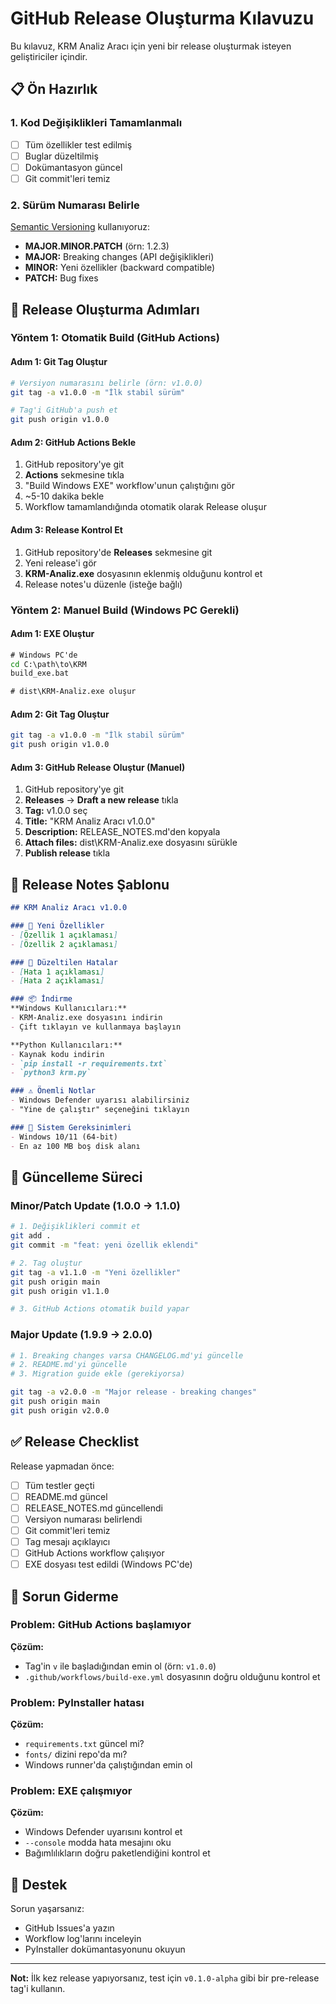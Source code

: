 # GitHub Release Oluşturma Kılavuzu

Bu kılavuz, KRM Analiz Aracı için yeni bir release oluşturmak isteyen geliştiriciler içindir.

## 📋 Ön Hazırlık

### 1. Kod Değişiklikleri Tamamlanmalı
- [ ] Tüm özellikler test edilmiş
- [ ] Buglar düzeltilmiş
- [ ] Dokümantasyon güncel
- [ ] Git commit'leri temiz

### 2. Sürüm Numarası Belirle
[Semantic Versioning](https://semver.org/) kullanıyoruz:
- **MAJOR.MINOR.PATCH** (örn: 1.2.3)
- **MAJOR:** Breaking changes (API değişiklikleri)
- **MINOR:** Yeni özellikler (backward compatible)
- **PATCH:** Bug fixes

## 🚀 Release Oluşturma Adımları

### Yöntem 1: Otomatik Build (GitHub Actions)

#### Adım 1: Git Tag Oluştur
```bash
# Versiyon numarasını belirle (örn: v1.0.0)
git tag -a v1.0.0 -m "İlk stabil sürüm"

# Tag'i GitHub'a push et
git push origin v1.0.0
```

#### Adım 2: GitHub Actions Bekle
1. GitHub repository'ye git
2. **Actions** sekmesine tıkla
3. "Build Windows EXE" workflow'unun çalıştığını gör
4. ~5-10 dakika bekle
5. Workflow tamamlandığında otomatik olarak Release oluşur

#### Adım 3: Release Kontrol Et
1. GitHub repository'de **Releases** sekmesine git
2. Yeni release'i gör
3. **KRM-Analiz.exe** dosyasının eklenmiş olduğunu kontrol et
4. Release notes'u düzenle (isteğe bağlı)

### Yöntem 2: Manuel Build (Windows PC Gerekli)

#### Adım 1: EXE Oluştur
```cmd
# Windows PC'de
cd C:\path\to\KRM
build_exe.bat

# dist\KRM-Analiz.exe oluşur
```

#### Adım 2: Git Tag Oluştur
```bash
git tag -a v1.0.0 -m "İlk stabil sürüm"
git push origin v1.0.0
```

#### Adım 3: GitHub Release Oluştur (Manuel)
1. GitHub repository'ye git
2. **Releases** → **Draft a new release** tıkla
3. **Tag:** v1.0.0 seç
4. **Title:** "KRM Analiz Aracı v1.0.0"
5. **Description:** RELEASE_NOTES.md'den kopyala
6. **Attach files:** dist\KRM-Analiz.exe dosyasını sürükle
7. **Publish release** tıkla

## 📝 Release Notes Şablonu

```markdown
## KRM Analiz Aracı v1.0.0

### 🎉 Yeni Özellikler
- [Özellik 1 açıklaması]
- [Özellik 2 açıklaması]

### 🐛 Düzeltilen Hatalar
- [Hata 1 açıklaması]
- [Hata 2 açıklaması]

### 📦 İndirme
**Windows Kullanıcıları:**
- KRM-Analiz.exe dosyasını indirin
- Çift tıklayın ve kullanmaya başlayın

**Python Kullanıcıları:**
- Kaynak kodu indirin
- `pip install -r requirements.txt`
- `python3 krm.py`

### ⚠️ Önemli Notlar
- Windows Defender uyarısı alabilirsiniz
- "Yine de çalıştır" seçeneğini tıklayın

### 🔧 Sistem Gereksinimleri
- Windows 10/11 (64-bit)
- En az 100 MB boş disk alanı
```

## 🔄 Güncelleme Süreci

### Minor/Patch Update (1.0.0 → 1.1.0)
```bash
# 1. Değişiklikleri commit et
git add .
git commit -m "feat: yeni özellik eklendi"

# 2. Tag oluştur
git tag -a v1.1.0 -m "Yeni özellikler"
git push origin main
git push origin v1.1.0

# 3. GitHub Actions otomatik build yapar
```

### Major Update (1.9.9 → 2.0.0)
```bash
# 1. Breaking changes varsa CHANGELOG.md'yi güncelle
# 2. README.md'yi güncelle
# 3. Migration guide ekle (gerekiyorsa)

git tag -a v2.0.0 -m "Major release - breaking changes"
git push origin main
git push origin v2.0.0
```

## ✅ Release Checklist

Release yapmadan önce:

- [ ] Tüm testler geçti
- [ ] README.md güncel
- [ ] RELEASE_NOTES.md güncellendi
- [ ] Versiyon numarası belirlendi
- [ ] Git commit'leri temiz
- [ ] Tag mesajı açıklayıcı
- [ ] GitHub Actions workflow çalışıyor
- [ ] EXE dosyası test edildi (Windows PC'de)

## 🐛 Sorun Giderme

### Problem: GitHub Actions başlamıyor
**Çözüm:**
- Tag'in `v` ile başladığından emin ol (örn: `v1.0.0`)
- `.github/workflows/build-exe.yml` dosyasının doğru olduğunu kontrol et

### Problem: PyInstaller hatası
**Çözüm:**
- `requirements.txt` güncel mi?
- `fonts/` dizini repo'da mı?
- Windows runner'da çalıştığından emin ol

### Problem: EXE çalışmıyor
**Çözüm:**
- Windows Defender uyarısını kontrol et
- `--console` modda hata mesajını oku
- Bağımlılıkların doğru paketlendiğini kontrol et

## 📧 Destek

Sorun yaşarsanız:
- GitHub Issues'a yazın
- Workflow log'larını inceleyin
- PyInstaller dokümantasyonunu okuyun

---

**Not:** İlk kez release yapıyorsanız, test için `v0.1.0-alpha` gibi bir pre-release tag'i kullanın.

